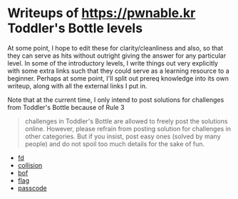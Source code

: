 # Writeups of <https://pwnable.kr> Toddler's Bottle levels

At some point, I hope to edit these for clarity/cleanliness and also, so that they can serve as hits without outright giving the answer for any particular level. In some of the introductory levels, I write things out very explicitly with some extra links such that they could serve as a learning resource to a beginner. Perhaps at some point, I'll split out prereq knowledge into its own writeup, along with all the external links I put in.

Note that at the current time, I only intend to post solutions for challenges from Toddler's Bottle because of Rule 3

> challenges in Toddler's Bottle are allowed to freely post the solutions online. However, please refrain from posting solution for challenges in other categories. But if you insist, post easy ones (solved by many people) and do not spoil too much details for the sake of fun.

* [fd](./fd.html)
* [collision](./collision.html)
* [bof](./bof.html)
* [flag](./flag.html)
* [passcode](./passcode.html)
